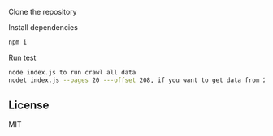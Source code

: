 Clone the repository

Install dependencies
```bash
npm i 
```

Run test
```bash
node index.js to run crawl all data
nodet index.js --pages 20 ---offset 208, if you want to get data from 20700000 of 20 pages, each page 100000 lines

```

## License

MIT